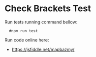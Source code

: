 # Check Brackets Test

Run tests running command bellow:

```code
  #npm run test
```

Run code online here:
* https://jsfiddle.net/mapbazmy/
